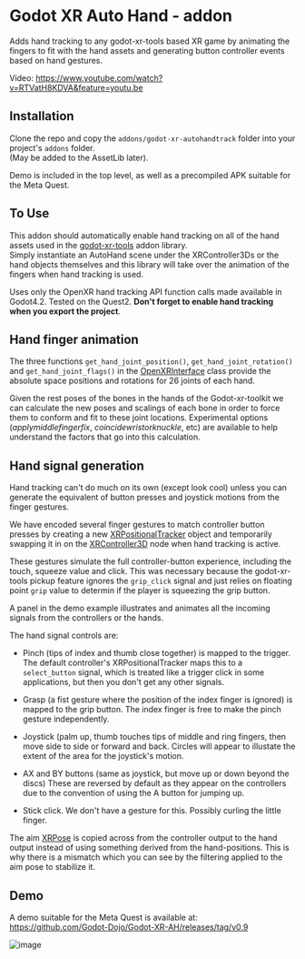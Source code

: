 # Godot XR Auto Hand - addon

Adds hand tracking to any godot-xr-tools based XR game by animating the 
fingers to fit with the hand assets and generating button controller 
events based on hand gestures.

Video: https://www.youtube.com/watch?v=RTVatH8KDVA&feature=youtu.be

## Installation

Clone the repo and copy the `addons/godot-xr-autohandtrack` folder into your project's `addons` folder.   
(May be added to the AssetLib later).

Demo is included in the top level, as well as a precompiled APK suitable for the Meta Quest.

## To Use

This addon should automatically enable hand tracking on all of the hand assets used in the 
[godot-xr-tools](https://github.com/GodotVR/godot-xr-tools) addon library.  
Simply instantiate an AutoHand scene under the XRController3Ds or the 
hand objects themselves and this library will take over the animation of 
the fingers when hand tracking is used.

Uses only the OpenXR hand tracking API function calls made available in Godot4.2.
Tested on the Quest2.  **Don't forget to enable hand tracking 
when you export the project**.

## Hand finger animation

The three functions `get_hand_joint_position()`, `get_hand_joint_rotation()` 
and `get_hand_joint_flags()` in the [OpenXRInterface](https://docs.godotengine.org/en/latest/classes/class_openxrinterface.html) class 
provide the absolute space positions and rotations for 26 joints of each hand.  

Given the rest poses of the bones in the hands of the Godot-xr-toolkit 
we can calculate the new poses and scalings of each bone in order to force 
them to conform and fit to these joint locations.  Experimental options 
(*applymiddlefingerfix*, *coincidewristorknuckle*, etc) are available to help understand 
the factors that go into this calculation.

## Hand signal generation

Hand tracking can't do much on its own (except look cool) unless you can 
generate the equivalent of button presses and joystick motions from the 
finger gestures.

We have encoded several finger gestures to match controller button presses by 
creating a new [XRPositionalTracker](https://docs.godotengine.org/en/latest/classes/class_xrpositionaltracker.html) object and temporarily swapping it in on the 
[XRController3D](https://docs.godotengine.org/en/latest/classes/class_xrcontroller3d.html) node when hand tracking is active.  

These gestures simulate the full controller-button experience, including the touch, squeeze value 
and click.  This was necessary because the godot-xr-tools pickup feature ignores the 
`grip_click` signal and just relies on floating point `grip` value to determin if the 
player is squeezing the grip button.  

A panel in the demo example illustrates and animates all the incoming signals from the 
controllers or the hands.

The hand signal controls are:
	
* Pinch (tips of index and thumb close together) is mapped to the trigger.  The 
default controller's XRPositionalTracker maps this to a `select_button` signal, 
which is treated like a trigger click in some applications, but then you 
don't get any other signals.

* Grasp (a fist gesture where the position of the index finger is ignored) is 
mapped to the grip button.  The index finger is free to make the pinch gesture 
independently.  

* Joystick (palm up, thumb touches tips of middle and ring fingers, then 
move side to side or forward and back.  Circles will appear to illustate 
the extent of the area for the joystick's motion.

* AX and BY buttons (same as joystick, but move up or down beyond the discs)
These are reversed by default as they appear on the controllers due to the 
convention of using the A button for jumping up.

* Stick click.  We don't have a gesture for this.  Possibly curling the little finger.

The aim [XRPose](https://docs.godotengine.org/en/latest/classes/class_xrpose.html) is copied 
across from the controller output to the hand output instead of using something 
derived from the hand-positions.  This is why there is a mismatch which you can see 
by the filtering applied to the aim pose to stabilize it.

## Demo

A demo suitable for the Meta Quest is available at: https://github.com/Godot-Dojo/Godot-XR-AH/releases/tag/v0.9

![image](https://github.com/Godot-Dojo/Godot-XR-AH/assets/677254/ddaff4ac-56b6-4530-a00a-f2e446b46d67)

